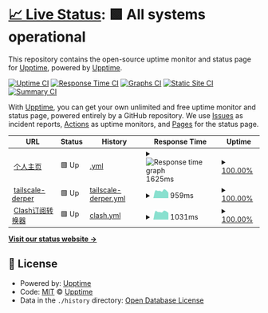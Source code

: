 # [📈 Live Status](https://linshenkx.cn): <!--live status--> **🟩 All systems operational**

This repository contains the open-source uptime monitor and status page for [Upptime](https://upptime.js.org), powered by [Upptime](https://github.com/upptime/upptime).

[![Uptime CI](https://github.com/linshenkx/upptime/workflows/Uptime%20CI/badge.svg)](https://github.com/linshenkx/upptime/actions?query=workflow%3A%22Uptime+CI%22)
[![Response Time CI](https://github.com/linshenkx/upptime/workflows/Response%20Time%20CI/badge.svg)](https://github.com/linshenkx/upptime/actions?query=workflow%3A%22Response+Time+CI%22)
[![Graphs CI](https://github.com/linshenkx/upptime/workflows/Graphs%20CI/badge.svg)](https://github.com/linshenkx/upptime/actions?query=workflow%3A%22Graphs+CI%22)
[![Static Site CI](https://github.com/linshenkx/upptime/workflows/Static%20Site%20CI/badge.svg)](https://github.com/linshenkx/upptime/actions?query=workflow%3A%22Static+Site+CI%22)
[![Summary CI](https://github.com/linshenkx/upptime/workflows/Summary%20CI/badge.svg)](https://github.com/linshenkx/upptime/actions?query=workflow%3A%22Summary+CI%22)

With [Upptime](https://upptime.js.org), you can get your own unlimited and free uptime monitor and status page, powered entirely by a GitHub repository. We use [Issues](https://github.com/upptime/upptime/issues) as incident reports, [Actions](https://github.com/linshenkx/upptime/actions) as uptime monitors, and [Pages](https://linshenkx.cn) for the status page.

<!--start: status pages-->
<!-- This summary is generated by Upptime (https://github.com/upptime/upptime) -->
<!-- Do not edit this manually, your changes will be overwritten -->
<!-- prettier-ignore -->
| URL | Status | History | Response Time | Uptime |
| --- | ------ | ------- | ------------- | ------ |
| <img alt="" src="https://icons.duckduckgo.com/ip3/linshenkx.cn.ico" height="13"> [个人主页](https://linshenkx.cn) | 🟩 Up | [.yml](https://github.com/linshenkx/upptime/commits/HEAD/history/.yml) | <details><summary><img alt="Response time graph" src="./graphs//response-time-week.png" height="20"> 1625ms</summary><br><a href="https://linshenkx.github.io/upptime/history/"><img alt="Response time 1996" src="https://img.shields.io/endpoint?url=https%3A%2F%2Fraw.githubusercontent.com%2Flinshenkx%2Fupptime%2FHEAD%2Fapi%2F%2Fresponse-time.json"></a><br><a href="https://linshenkx.github.io/upptime/history/"><img alt="24-hour response time 1349" src="https://img.shields.io/endpoint?url=https%3A%2F%2Fraw.githubusercontent.com%2Flinshenkx%2Fupptime%2FHEAD%2Fapi%2F%2Fresponse-time-day.json"></a><br><a href="https://linshenkx.github.io/upptime/history/"><img alt="7-day response time 1625" src="https://img.shields.io/endpoint?url=https%3A%2F%2Fraw.githubusercontent.com%2Flinshenkx%2Fupptime%2FHEAD%2Fapi%2F%2Fresponse-time-week.json"></a><br><a href="https://linshenkx.github.io/upptime/history/"><img alt="30-day response time 1931" src="https://img.shields.io/endpoint?url=https%3A%2F%2Fraw.githubusercontent.com%2Flinshenkx%2Fupptime%2FHEAD%2Fapi%2F%2Fresponse-time-month.json"></a><br><a href="https://linshenkx.github.io/upptime/history/"><img alt="1-year response time 1996" src="https://img.shields.io/endpoint?url=https%3A%2F%2Fraw.githubusercontent.com%2Flinshenkx%2Fupptime%2FHEAD%2Fapi%2F%2Fresponse-time-year.json"></a></details> | <details><summary><a href="https://linshenkx.github.io/upptime/history/">100.00%</a></summary><a href="https://linshenkx.github.io/upptime/history/"><img alt="All-time uptime 99.26%" src="https://img.shields.io/endpoint?url=https%3A%2F%2Fraw.githubusercontent.com%2Flinshenkx%2Fupptime%2FHEAD%2Fapi%2F%2Fuptime.json"></a><br><a href="https://linshenkx.github.io/upptime/history/"><img alt="24-hour uptime 100.00%" src="https://img.shields.io/endpoint?url=https%3A%2F%2Fraw.githubusercontent.com%2Flinshenkx%2Fupptime%2FHEAD%2Fapi%2F%2Fuptime-day.json"></a><br><a href="https://linshenkx.github.io/upptime/history/"><img alt="7-day uptime 100.00%" src="https://img.shields.io/endpoint?url=https%3A%2F%2Fraw.githubusercontent.com%2Flinshenkx%2Fupptime%2FHEAD%2Fapi%2F%2Fuptime-week.json"></a><br><a href="https://linshenkx.github.io/upptime/history/"><img alt="30-day uptime 99.87%" src="https://img.shields.io/endpoint?url=https%3A%2F%2Fraw.githubusercontent.com%2Flinshenkx%2Fupptime%2FHEAD%2Fapi%2F%2Fuptime-month.json"></a><br><a href="https://linshenkx.github.io/upptime/history/"><img alt="1-year uptime 99.26%" src="https://img.shields.io/endpoint?url=https%3A%2F%2Fraw.githubusercontent.com%2Flinshenkx%2Fupptime%2FHEAD%2Fapi%2F%2Fuptime-year.json"></a></details>
| <img alt="" src="https://icons.duckduckgo.com/ip3/derper.linshenkx.cn.ico" height="13"> [tailscale-derper](https://derper.linshenkx.cn) | 🟩 Up | [tailscale-derper.yml](https://github.com/linshenkx/upptime/commits/HEAD/history/tailscale-derper.yml) | <details><summary><img alt="Response time graph" src="./graphs/tailscale-derper/response-time-week.png" height="20"> 959ms</summary><br><a href="https://linshenkx.github.io/upptime/history/tailscale-derper"><img alt="Response time 1137" src="https://img.shields.io/endpoint?url=https%3A%2F%2Fraw.githubusercontent.com%2Flinshenkx%2Fupptime%2FHEAD%2Fapi%2Ftailscale-derper%2Fresponse-time.json"></a><br><a href="https://linshenkx.github.io/upptime/history/tailscale-derper"><img alt="24-hour response time 798" src="https://img.shields.io/endpoint?url=https%3A%2F%2Fraw.githubusercontent.com%2Flinshenkx%2Fupptime%2FHEAD%2Fapi%2Ftailscale-derper%2Fresponse-time-day.json"></a><br><a href="https://linshenkx.github.io/upptime/history/tailscale-derper"><img alt="7-day response time 959" src="https://img.shields.io/endpoint?url=https%3A%2F%2Fraw.githubusercontent.com%2Flinshenkx%2Fupptime%2FHEAD%2Fapi%2Ftailscale-derper%2Fresponse-time-week.json"></a><br><a href="https://linshenkx.github.io/upptime/history/tailscale-derper"><img alt="30-day response time 1031" src="https://img.shields.io/endpoint?url=https%3A%2F%2Fraw.githubusercontent.com%2Flinshenkx%2Fupptime%2FHEAD%2Fapi%2Ftailscale-derper%2Fresponse-time-month.json"></a><br><a href="https://linshenkx.github.io/upptime/history/tailscale-derper"><img alt="1-year response time 1137" src="https://img.shields.io/endpoint?url=https%3A%2F%2Fraw.githubusercontent.com%2Flinshenkx%2Fupptime%2FHEAD%2Fapi%2Ftailscale-derper%2Fresponse-time-year.json"></a></details> | <details><summary><a href="https://linshenkx.github.io/upptime/history/tailscale-derper">100.00%</a></summary><a href="https://linshenkx.github.io/upptime/history/tailscale-derper"><img alt="All-time uptime 99.66%" src="https://img.shields.io/endpoint?url=https%3A%2F%2Fraw.githubusercontent.com%2Flinshenkx%2Fupptime%2FHEAD%2Fapi%2Ftailscale-derper%2Fuptime.json"></a><br><a href="https://linshenkx.github.io/upptime/history/tailscale-derper"><img alt="24-hour uptime 100.00%" src="https://img.shields.io/endpoint?url=https%3A%2F%2Fraw.githubusercontent.com%2Flinshenkx%2Fupptime%2FHEAD%2Fapi%2Ftailscale-derper%2Fuptime-day.json"></a><br><a href="https://linshenkx.github.io/upptime/history/tailscale-derper"><img alt="7-day uptime 100.00%" src="https://img.shields.io/endpoint?url=https%3A%2F%2Fraw.githubusercontent.com%2Flinshenkx%2Fupptime%2FHEAD%2Fapi%2Ftailscale-derper%2Fuptime-week.json"></a><br><a href="https://linshenkx.github.io/upptime/history/tailscale-derper"><img alt="30-day uptime 99.92%" src="https://img.shields.io/endpoint?url=https%3A%2F%2Fraw.githubusercontent.com%2Flinshenkx%2Fupptime%2FHEAD%2Fapi%2Ftailscale-derper%2Fuptime-month.json"></a><br><a href="https://linshenkx.github.io/upptime/history/tailscale-derper"><img alt="1-year uptime 99.66%" src="https://img.shields.io/endpoint?url=https%3A%2F%2Fraw.githubusercontent.com%2Flinshenkx%2Fupptime%2FHEAD%2Fapi%2Ftailscale-derper%2Fuptime-year.json"></a></details>
| <img alt="" src="https://icons.duckduckgo.com/ip3/ppc.linshenkx.cn.ico" height="13"> [Clash订阅转换器](https://ppc.linshenkx.cn) | 🟩 Up | [clash.yml](https://github.com/linshenkx/upptime/commits/HEAD/history/clash.yml) | <details><summary><img alt="Response time graph" src="./graphs/clash/response-time-week.png" height="20"> 1031ms</summary><br><a href="https://linshenkx.github.io/upptime/history/clash"><img alt="Response time 1178" src="https://img.shields.io/endpoint?url=https%3A%2F%2Fraw.githubusercontent.com%2Flinshenkx%2Fupptime%2FHEAD%2Fapi%2Fclash%2Fresponse-time.json"></a><br><a href="https://linshenkx.github.io/upptime/history/clash"><img alt="24-hour response time 855" src="https://img.shields.io/endpoint?url=https%3A%2F%2Fraw.githubusercontent.com%2Flinshenkx%2Fupptime%2FHEAD%2Fapi%2Fclash%2Fresponse-time-day.json"></a><br><a href="https://linshenkx.github.io/upptime/history/clash"><img alt="7-day response time 1031" src="https://img.shields.io/endpoint?url=https%3A%2F%2Fraw.githubusercontent.com%2Flinshenkx%2Fupptime%2FHEAD%2Fapi%2Fclash%2Fresponse-time-week.json"></a><br><a href="https://linshenkx.github.io/upptime/history/clash"><img alt="30-day response time 1211" src="https://img.shields.io/endpoint?url=https%3A%2F%2Fraw.githubusercontent.com%2Flinshenkx%2Fupptime%2FHEAD%2Fapi%2Fclash%2Fresponse-time-month.json"></a><br><a href="https://linshenkx.github.io/upptime/history/clash"><img alt="1-year response time 1178" src="https://img.shields.io/endpoint?url=https%3A%2F%2Fraw.githubusercontent.com%2Flinshenkx%2Fupptime%2FHEAD%2Fapi%2Fclash%2Fresponse-time-year.json"></a></details> | <details><summary><a href="https://linshenkx.github.io/upptime/history/clash">100.00%</a></summary><a href="https://linshenkx.github.io/upptime/history/clash"><img alt="All-time uptime 99.72%" src="https://img.shields.io/endpoint?url=https%3A%2F%2Fraw.githubusercontent.com%2Flinshenkx%2Fupptime%2FHEAD%2Fapi%2Fclash%2Fuptime.json"></a><br><a href="https://linshenkx.github.io/upptime/history/clash"><img alt="24-hour uptime 100.00%" src="https://img.shields.io/endpoint?url=https%3A%2F%2Fraw.githubusercontent.com%2Flinshenkx%2Fupptime%2FHEAD%2Fapi%2Fclash%2Fuptime-day.json"></a><br><a href="https://linshenkx.github.io/upptime/history/clash"><img alt="7-day uptime 100.00%" src="https://img.shields.io/endpoint?url=https%3A%2F%2Fraw.githubusercontent.com%2Flinshenkx%2Fupptime%2FHEAD%2Fapi%2Fclash%2Fuptime-week.json"></a><br><a href="https://linshenkx.github.io/upptime/history/clash"><img alt="30-day uptime 99.95%" src="https://img.shields.io/endpoint?url=https%3A%2F%2Fraw.githubusercontent.com%2Flinshenkx%2Fupptime%2FHEAD%2Fapi%2Fclash%2Fuptime-month.json"></a><br><a href="https://linshenkx.github.io/upptime/history/clash"><img alt="1-year uptime 99.72%" src="https://img.shields.io/endpoint?url=https%3A%2F%2Fraw.githubusercontent.com%2Flinshenkx%2Fupptime%2FHEAD%2Fapi%2Fclash%2Fuptime-year.json"></a></details>

<!--end: status pages-->

[**Visit our status website →**](https://linshenkx.cn)

## 📄 License

- Powered by: [Upptime](https://github.com/upptime/upptime)
- Code: [MIT](./LICENSE) © [Upptime](https://upptime.js.org)
- Data in the `./history` directory: [Open Database License](https://opendatacommons.org/licenses/odbl/1-0/)
